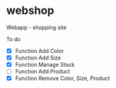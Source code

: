 webshop
=======

Webapp - shopping site

To do
- [X] Function Add Color
- [X] Function Add Size
- [X] Function Manage Stock
- [ ] Function Add Product
- [X] Function Remove Color, Size, Product
